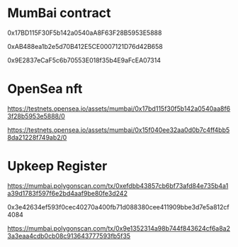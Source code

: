 # MumBai contract

0x17BD115F30F5b142a0540aA8F63F28B5953E5888

0xAB488ea1b2e5d70B412E5CE0007121D76d42B658

0x9E2837eCaF5c6b70553E018f35b4E9aFcEA07314

# OpenSea nft

https://testnets.opensea.io/assets/mumbai/0x17bd115f30f5b142a0540aa8f63f28b5953e5888/0

https://testnets.opensea.io/assets/mumbai/0x15f040ee32aa0d0b7c4ff4bb58da21228f749ab2/0

# Upkeep Register

https://mumbai.polygonscan.com/tx/0xefdbb43857cb6bf73afd84e735b4a1a39d1783f597f6e2bd4aaf9be80fe3d242

0x3e42634ef593f0cec40270a400fb71d088380cee411909bbe3d7e5a812cf4084






https://mumbai.polygonscan.com/tx/0x9e1352314a98b744f843624cf6a8a23a3eaa4cdb0cb08c913643777593fb5f35